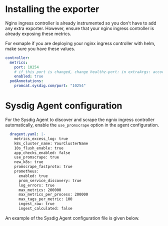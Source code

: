 # Installing the exporter
Nginx ingress controller is already instrumented so you don't have to add any extra exporter. However, ensure that your nginx ingress controller is already exposing these metrics.

For exmaple if you are deploying your nginx ingress controller with helm, make sure you have these values.

```yaml
controller:
  metrics:
    port: 10254
    # if this port is changed, change healthz-port: in extraArgs: accordingly
    enabled: true
  podAnnotations:
    promcat.sysdig.com/port: "10254"
```

# Sysdig Agent configuration
For the Sysdig Agent to discover and scrape the ngnix ingress controller automatically, enable the `use_promscrape` option in the agent configuration.

```yaml
  dragent.yaml: |-
    metrics_excess_log: true
    k8s_cluster_name: YourClusterName
    10s_flush_enable: true
    app_checks_enabled: false
    use_promscrape: true
    new_k8s: true
    promscrape_fastproto: true
    prometheus:
      enabled: true
      prom_service_discovery: true
      log_errors: true
      max_metrics: 200000
      max_metrics_per_process: 200000
      max_tags_per_metric: 100
      ingest_raw: true
      ingest_calculated: false
```
An example of the Sysdig Agent configuration file is given below.
